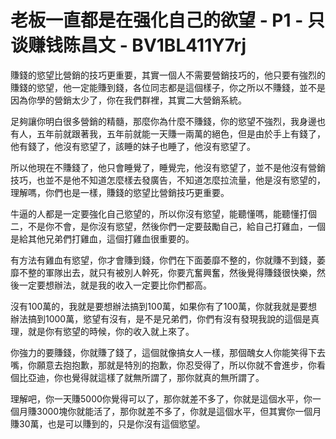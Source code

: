 # 老板一直都是在强化自己的欲望 - P1 - 只谈赚钱陈昌文 - BV1BL411Y7rj

賺錢的慾望比營銷的技巧更重要，其實一個人不需要營銷技巧的，他只要有強烈的賺錢的慾望，他一定能賺到錢，各位同志都是這個樣子，你之所以不賺錢，並不是因為你學的營銷太少了，你在我們群裡，其實二大營銷系統。

足夠讓你明白很多營銷的精髓，那麼你為什麼不賺錢，你的慾望不強烈，我身邊也有人，五年前就跟著我，五年前就能一天賺一兩萬的絕色，但是由於手上有錢了，他有錢了，他沒有慾望了，該睡的妹子也睡了，他沒有慾望了。

所以他現在不賺錢了，他只會睡覺了，睡覺完，他沒有慾望了，並不是他沒有營銷技巧，也並不是他不知道怎麼樣去發廣告，不知道怎麼拉流量，他是沒有慾望的，理解嗎，你們也是一樣，賺錢的慾望比營銷技巧更重要。

牛逼的人都是一定要強化自己慾望的，所以你沒有慾望，能聽懂嗎，能聽懂打個二，不是你不會，是你沒有慾望，然後你們一定要鼓勵自己，給自己打雞血，一個是給其他兄弟們打雞血，這個打雞血很重要的。

有方法有雞血有慾望，你才會賺到錢，你們在下面萎靡不整的，你就賺不到錢，萎靡不整的軍隊出去，就只有被別人幹死，你要亢奮興奮，然後覺得賺錢很快樂，然後一定要想辦法，就是我的收入一定要比你們都高。

沒有100萬的，我就是要想辦法搞到100萬，如果你有了100萬，你就我就是要想辦法搞到1000萬，慾望有沒有，是不是兄弟們，你們有沒有發現我說的這個是真理，就是你有慾望的時候，你的收入就上來了。

你強力的要賺錢，你就賺了錢了，這個就像搞女人一樣，那個醜女人你能笑得下去嘴，你願意去抱抱歉，那就是特別的抱歉，你忍受得了，所以你就不會進步，你看個比亞迪，你也覺得就這樣了就無所謂了，那你就真的無所謂了。

理解吧，你一天賺5000你覺得可以了，那你就差不多了，你就是這個水平，你一個月賺3000塊你就能活了，那你就差不多了，你就是這個水平，但其實你一個月賺30萬，也是可以賺到的，只是你沒有這個慾望。

